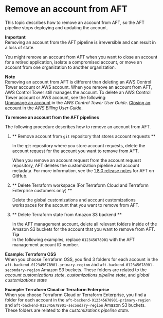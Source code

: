 # Remove an account from AFT<a name="aft-remove-account"></a>

 This topic describes how to remove an account from AFT, so the AFT pipeline stops deploying and updating the account\. 

**Important**  
 Removing an account from the AFT pipeline is irreversible and can result in a loss of state\. 

 You might remove an account from AFT when you want to close an account for a retired application, isolate a compromised account, or move an account from one organization to another organization\. 

**Note**  
 Removing an account from AFT is different than deleting an AWS Control Tower account or AWS account\. When you remove an account from AFT, AWS Control Tower still manages the account\. To delete an AWS Control Tower account or AWS account, see the following:   
 [Unmanage an account](https://docs.aws.amazon.com/controltower/latest/userguide/unmanage-account.html) in the *AWS Control Tower User Guide*\. 
 [Closing an account](https://docs.aws.amazon.com/awsaccountbilling/latest/aboutv2/close-account.html) in the *AWS Billing User Guide*\. 

**To remove an account from the AFT pipelines**

 The following procedure describes how to remove an account from AFT\. 

1.  ** Remove account from `git` repository that stores account requests ** 

    In the `git` repository where you store account requests, delete the account request for the account you want to remove from AFT\. 

    When you remove an account request from the account request repository, AFT deletes the customization pipeline and account metadata\. For more information, see the [1\.8\.0 release notes](https://github.com/aws-ia/terraform-aws-control_tower_account_factory/releases/tag/1.8.0) for AFT on GitHub\. 

1.  ** Delete Terraform workspace \(For Terraform Cloud and Terraform Enterprise customers only\) ** 

    Delete the global customizations and account customizations workspaces for the account that you want to remove from AFT\. 

1.  ** Delete Terraform state from Amazon S3 backend ** 

    In the AFT management account, delete all relevant folders inside of the Amazon S3 buckets for the account that you want to remove from AFT\. 
**Tip**  
 In the following examples, replace `012345678901` with the AFT management account ID number\. 

**Example: Terraform OSS**  
 When you choose Terraform OSS, you find 3 folders for each account in the `aft-backend-012345678901-primary-region` and `aft-backend-012345678901-secondary-region` Amazon S3 buckets\. These folders are related to the *account customizations state*, *customizations pipeline state*, and *global customizations state* 

**Example: Terraform Cloud or Terraform Enterprise**  
 When you choose Terraform Cloud or Terraform Enterprise, you find a folder for each account in the `aft-backend-012345678901-primary-region` and `aft-backend-012345678901-secondary-region` Amazon S3 buckets\. These folders are related to the *customizations pipeline state*\. 